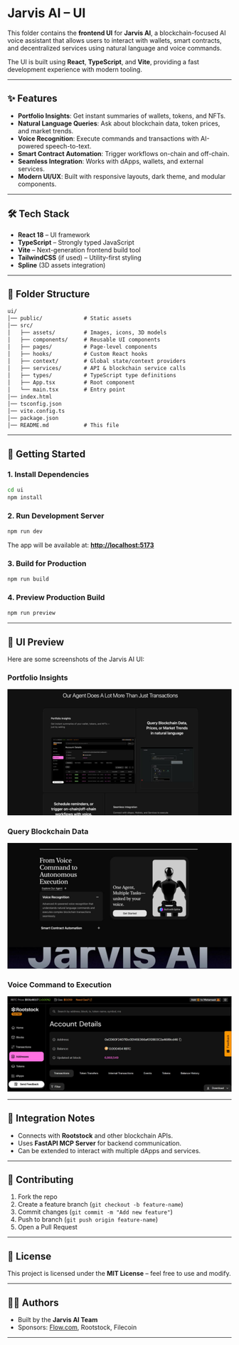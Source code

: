 # Jarvis AI – UI

This folder contains the **frontend UI** for **Jarvis AI**, a blockchain-focused AI voice assistant that allows users to interact with wallets, smart contracts, and decentralized services using natural language and voice commands.

The UI is built using **React**, **TypeScript**, and **Vite**, providing a fast development experience with modern tooling.

---

## ✨ Features

* **Portfolio Insights**: Get instant summaries of wallets, tokens, and NFTs.
* **Natural Language Queries**: Ask about blockchain data, token prices, and market trends.
* **Voice Recognition**: Execute commands and transactions with AI-powered speech-to-text.
* **Smart Contract Automation**: Trigger workflows on-chain and off-chain.
* **Seamless Integration**: Works with dApps, wallets, and external services.
* **Modern UI/UX**: Built with responsive layouts, dark theme, and modular components.

---

## 🛠️ Tech Stack

* **React 18** – UI framework
* **TypeScript** – Strongly typed JavaScript
* **Vite** – Next-generation frontend build tool
* **TailwindCSS** (if used) – Utility-first styling
* **Spline** (3D assets integration)

---

## 📂 Folder Structure

```
ui/
│── public/             # Static assets
│── src/
│   ├── assets/         # Images, icons, 3D models
│   ├── components/     # Reusable UI components
│   ├── pages/          # Page-level components
│   ├── hooks/          # Custom React hooks
│   ├── context/        # Global state/context providers
│   ├── services/       # API & blockchain service calls
│   ├── types/          # TypeScript type definitions
│   ├── App.tsx         # Root component
│   └── main.tsx        # Entry point
│── index.html
│── tsconfig.json
│── vite.config.ts
│── package.json
│── README.md           # This file
```

---

## 🚀 Getting Started

### 1. Install Dependencies

```bash
cd ui
npm install
```

### 2. Run Development Server

```bash
npm run dev
```

The app will be available at: **[http://localhost:5173](http://localhost:5173)**

### 3. Build for Production

```bash
npm run build
```

### 4. Preview Production Build

```bash
npm run preview
```

---

## 📸 UI Preview

Here are some screenshots of the Jarvis AI UI:

### Portfolio Insights

![Portfolio Insights](./public/screenshots/portfolio.png.jpeg)

### Query Blockchain Data

![Query Blockchain Data](./public/screenshots/query.png.jpeg)

### Voice Command to Execution

![Voice Commands](./public/screenshots/voice.png.jpeg)

---

## 🔌 Integration Notes

* Connects with **Rootstock** and other blockchain APIs.
* Uses **FastAPI MCP Server** for backend communication.
* Can be extended to interact with multiple dApps and services.

---

## 🤝 Contributing

1. Fork the repo
2. Create a feature branch (`git checkout -b feature-name`)
3. Commit changes (`git commit -m "Add new feature"`)
4. Push to branch (`git push origin feature-name`)
5. Open a Pull Request

---

## 📜 License

This project is licensed under the **MIT License** – feel free to use and modify.

---

## 👨‍💻 Authors

* Built by the **Jarvis AI Team**
* Sponsors: [Flow.com](https://flow.com), Rootstock, Filecoin

---
